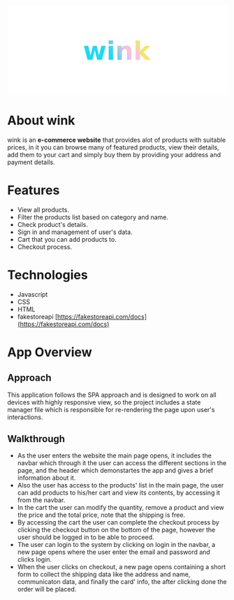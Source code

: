![wink](https://github.com/mohammedaydi/wink/blob/main/assets/wink.png)

# About wink
wink is an **e-commerce website** that provides alot of products with suitable prices, in it you can browse many of featured products, view their details, add them to your cart and simply buy them by providing your address and payment details.


# Features
- View all products.
- Filter the products list based on category and name.
- Check product's details.
- Sign in and management of user's data.
- Cart that you can add products to.
- Checkout process.

# Technologies
- Javascript
- CSS
- HTML
- fakestoreapi [https://fakestoreapi.com/docs](https://fakestoreapi.com/docs)

# App Overview
## Approach
This application follows the SPA approach and is designed to work on all devices with highly responsive view, so the project includes a state manager file which is responsible for re-rendering the page upon user's interactions.

## Walkthrough
- As the user enters the website the main page opens, it includes the navbar which through it the user can access the different sections in the page, and the header which demonstartes the app and gives a brief information about it.
- Also the user has access to the products' list in the main page, the user can add products to his/her cart and view its contents, by accessing it from the navbar.
- In the cart the user can modify the quantity, remove a product and view the price and the total price, note that the shipping is free.
- By accessing the cart the user can complete the checkout process by clicking the checkout button on the bottom of the page, however the user should be logged in to be able to proceed.
- The user can login to the system by clicking on login in the navbar, a new page opens where the user enter the email and password and clicks login.
- When the user clicks on checkout, a new page opens containing a short form to collect the shipping data like the address and name, communicaton data, and finally the card' info, the after clicking done the order will be placed.
